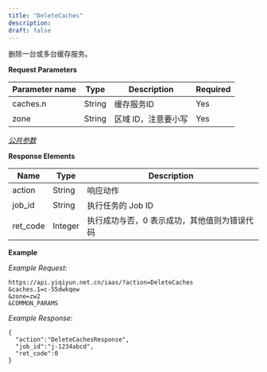 ```yaml
---
title: "DeleteCaches"
description: 
draft: false
---
```




删除一台或多台缓存服务。

**Request Parameters**

| Parameter name | Type | Description | Required |
| --- | --- | --- | --- |
| caches.n | String | 缓存服务ID | Yes |
| zone | String | 区域 ID，注意要小写 | Yes |

[_公共参数_](../../../parameters/)

**Response Elements**

| Name | Type | Description |
| --- | --- | --- |
| action | String | 响应动作 |
| job_id | String | 执行任务的 Job ID |
| ret_code | Integer | 执行成功与否，0 表示成功，其他值则为错误代码 |

**Example**

_Example Request_:

```
https://api.yiqiyun.net.cn/iaas/?action=DeleteCaches
&caches.1=c-55dwkqew
&zone=zw2
&COMMON_PARAMS
```

_Example Response_:

```
{
  "action":"DeleteCachesResponse",
  "job_id":"j-1234abcd",
  "ret_code":0
}
```
